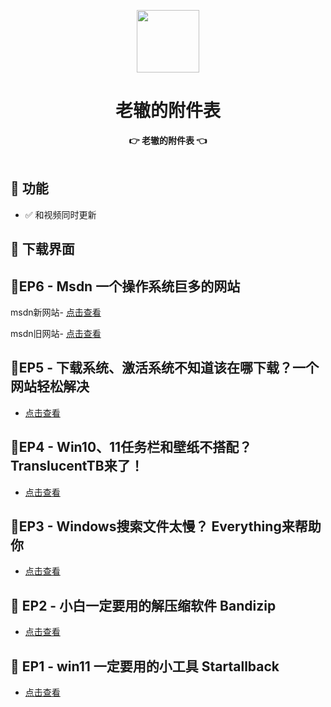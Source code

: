 <p align="center">
    <img width="100" height="100" src="https://i.postimg.cc/XvswPyZP/20220611110441-f938e.jpg" alt="">
</p>

<h1 align="center">老辙的附件表
</h1>


<div align="center">
  <strong>👉 老辙的附件表 👈</strong><br>
</div>
<br>


## 🔧 功能

- ✅ 和视频同时更新

## 🎨 下载界面

## 📝**EP6 -  Msdn 一个操作系统巨多的网站**

msdn新网站- [点击查看](https://next.itellyou.cn/)

msdn旧网站- [点击查看](https://msdn.itellyou.cn/)

## 📝**EP5 -  下载系统、激活系统不知道该在哪下载？一个网站轻松解决**

- [点击查看](https://helloWindows.cn)

## 📝**EP4 - Win10、11任务栏和壁纸不搭配？TranslucentTB来了！**

- [点击查看](https://apps.microsoft.com/detail/9PF4KZ2VN4W9?launch=true&mode=full&hl=zh-cn&gl=cn&referrer=bingwebsearch&ocid=bingwebsearch)

## 📝**EP3 - Windows搜索文件太慢？ Everything来帮助你**

- [点击查看](https://www.voidtools.com/zh-cn/downloads/)

## 📝 **EP2 - 小白一定要用的解压缩软件 Bandizip**

- [点击查看](https://www.bandisoft.com/bandizip/)

## 📝 **EP1 - win11 一定要用的小工具 Startallback**

- [点击查看](https://Startallback.cn)
